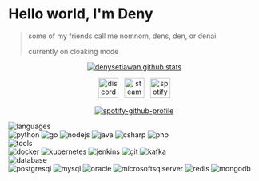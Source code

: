 # Hello world, I'm Deny
> some of my friends call me nomnom, dens, den, or denai
> 
> currently on cloaking mode

<p align="center">
  <a href="https://github.com/denysetiawan28"><img src="https://github-readme-stats.vercel.app/api?username=denysetiawan28&amp;hide_border=true&amp;show_icons=true&amp;theme=react" alt="denysetiawan github stats"></a>
</p>

<p align="center">
  <a href="https://discordapp.com/users/195547633656397824"><img title="discord" height="40px" width="40px" src="https://simpleicons.org/icons/discord.svg" /></a> &nbsp;
  <a href="https://steamcommunity.com/id/screwcork"><img title="steam" height="40px" width="40px" src="https://simpleicons.org/icons/steam.svg" /></a> <space> &nbsp;</space>
  <a href="https://open.spotify.com/user/21qholackpgjlblhogatpcaxi?si=c8ca4438b4f2454a"><img title="spotify" height="40px" width="40px" src="https://simpleicons.org/icons/spotify.svg" /></a> 
</p>

<div align="center">
  
  [![spotify-github-profile](https://spotify-github-profile.vercel.app/api/view?uid=21qholackpgjlblhogatpcaxi&cover_image=true&theme=default&bar_color=000a00&bar_color_cover=false)](https://spotify-github-profile.vercel.app/api/view?uid=21qholackpgjlblhogatpcaxi&redirect=true)
  
</div>


![languages](https://img.shields.io/static/v1?label=&message=learning%20languages%20:%20&color=111&style=for-the-badge) <br>
![python](https://img.shields.io/static/v1?logo=python&label=&message=python&color=151515&logoColor=1597BB&style=for-the-badge)
![go](https://img.shields.io/static/v1?logo=go&label=&message=golang&color=151515&logoColor=FF0000&style=for-the-badge)
![nodejs](https://img.shields.io/static/v1?logo=nodedotjs&label=&message=nodejs&color=151515&logoColor=1597BB&style=for-the-badge)
![java](https://img.shields.io/static/v1?logo=java&label=&message=java&color=151515&logoColor=FF0000&style=for-the-badge)
![csharp](https://img.shields.io/static/v1?logo=csharp&label=&message=csharp&color=151515&logoColor=1597BB&style=for-the-badge)
![php](https://img.shields.io/static/v1?logo=php&label=&message=php&color=151515&logoColor=FF0000&style=for-the-badge)
&nbsp;&nbsp;&nbsp;
<br>
![tools](https://img.shields.io/static/v1?label=&message=learning%20tools%20:&color=111&style=for-the-badge) <br>
![docker](https://img.shields.io/static/v1?logo=docker&label=&message=docker&color=151515&logoColor=FF0000&style=for-the-badge)
![kubernetes](https://img.shields.io/static/v1?logo=kubernetes&label=&message=kubernetes&color=151515&logoColor=1597BB&style=for-the-badge)
![jenkins](https://img.shields.io/static/v1?logo=jenkins&label=&message=jenkins&color=151515&logoColor=FF0000&style=for-the-badge)
![git](https://img.shields.io/static/v1?logo=git&label=&message=git&color=151515&logoColor=1597BB&style=for-the-badge)
![kafka](https://img.shields.io/static/v1?logo=apachekafka&label=&message=kafka&color=151515&logoColor=FF0000&style=for-the-badge)
&nbsp;&nbsp;&nbsp;
<br>
![database](https://img.shields.io/static/v1?label=&message=learning%20database%20:&color=111&style=for-the-badge) <br>
![postgresql](https://img.shields.io/static/v1?logo=python&label=&message=postgresql&color=151515&logoColor=1597BB&style=for-the-badge)
![mysql](https://img.shields.io/static/v1?logo=mysql&label=&message=mysql&color=151515&logoColor=FF0000&style=for-the-badge)
![oracle](https://img.shields.io/static/v1?logo=oracle&label=&message=oracle&color=151515&logoColor=1597BB&style=for-the-badge)
![microsoftsqlserver](https://img.shields.io/static/v1?logo=microsoftsqlserver&label=&message=microsoftSQL&color=151515&logoColor=FF0000&style=for-the-badge)
![redis](https://img.shields.io/static/v1?logo=redis&label=&message=redis&color=151515&logoColor=1597BB&style=for-the-badge)
![mongodb](https://img.shields.io/static/v1?logo=mongodb&label=&message=mongodb&color=151515&logoColor=FF0000&style=for-the-badge)
